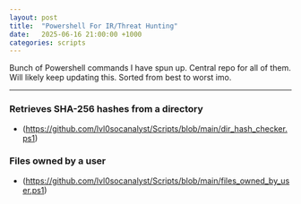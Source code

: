 ```yaml
---
layout: post
title:  "Powershell For IR/Threat Hunting"
date:   2025-06-16 21:00:00 +1000
categories: scripts
---
```


Bunch of Powershell commands I have spun up. Central repo for all of them. Will likely keep updating this. Sorted from best to worst imo.

---

### Retrieves SHA-256 hashes from a directory
- (https://github.com/lvl0socanalyst/Scripts/blob/main/dir_hash_checker.ps1)

### Files owned by a user
- (https://github.com/lvl0socanalyst/Scripts/blob/main/files_owned_by_user.ps1)

### 
